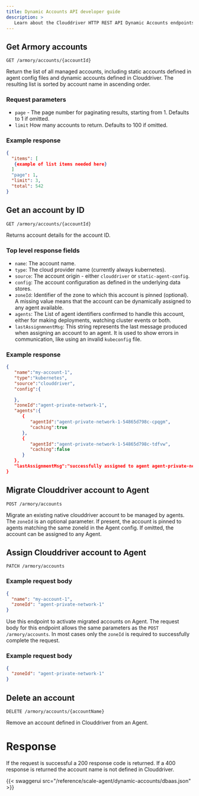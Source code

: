 ```yaml
---
title: Dynamic Accounts API developer guide
description: >
   Learn about the Clouddriver HTTP REST API Dynamic Accounts endpoints for the Armory Scale Agent for Spinnaker and Kubernetes.
---
```


## Get Armory accounts
`GET /armory/accounts/{accountId}`

Return the list of all managed accounts, including static accounts defined in agent config files and dynamic accounts defined in Clouddriver. The resulting list is sorted by account name in ascending order.

### Request parameters
 - `page` -  The page number for paginating results, starting from 1. Defaults to 1 if omitted.
 - `limit` How many accounts to return. Defaults to 100 if omitted.

### Example response
``` json
{
  "items": [
   {example of list items needed here}
  ]
  "page": 1,
  "limit": 3,
  "total": 542
}
```
## Get an account by ID

`GET /armory/accounts/{accountId}`

Returns account details for the account ID.

### Top level response fields
 - `name`: The account name.
 - `type`: The cloud provider name (currently always kubernetes).
 - `source`: The account origin - either `clouddriver` or  `static-agent-config`.
 - `config`: The account configuration as defined in the underlying data stores.
 - `zoneId`: Identifier of the zone to which this account is pinned (optional). A missing value means that the account can be dynamically assigned to any agent available.
 - `agents`: The List of agent identifiers confirmed to handle this account, either for making deployments, watching cluster events or both.
 - `lastAssignmnentMsg`: This string represents the last message produced when assigning an account to an agent. It is used to show errors in communication, like using an invalid `kubeconfig` file. 



### Example response
``` json
{
   "name":"my-account-1",
   "type":"kubernetes",
   "source":"clouddriver",
   "config":{

   },
   "zoneId":"agent-private-network-1",
   "agents":{
      {
         "agentId":"agent-private-network-1-54865d798c-cpqgm",
         "caching":true
      },
      {
         "agentId":"agent-private-network-1-54865d798c-tdfvw",
         "caching":false
      }
   },
   "lastAssignmentMsg":"successfully assigned to agent agent-private-network-1-54865d798c-tdfvw for executing operations"
}
```
## Migrate Clouddriver account to Agent
`POST /armory/accounts`

Migrate an existing native clouddriver account to be managed by agents.
The `zoneId` is an optional parameter. If present, the account is pinned to agents matching the same zoneId in the Agent config. If omitted, the account can be assigned to any Agent. 

## Assign Clouddriver account to Agent
`PATCH /armory/accounts`

### Example request body

```json
{
  "name": "my-account-1",
  "zoneId": "agent-private-network-1"
}
```

Use this endpoint to activate migrated accounts on Agent. The request body for this endpoint allows the same parameters as the `POST /armory/accounts`. In most cases only the  `zoneId` is required to successfully complete the request.

### Example request body

```json
{
  "zoneId": "agent-private-network-1"
}
```

##  Delete an account
`DELETE /armory/accounts/{accountName}`

Remove an account defined in Clouddriver from an Agent.

# Response
If the request is successful a 200 response code is returned. If a 400 response is returned the account name is not defined in Clouddriver.


 {{< swaggerui src="/reference/scale-agent/dynamic-accounts/dbaas.json" >}} 